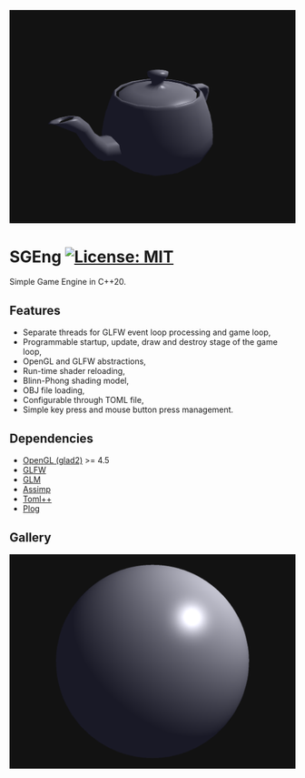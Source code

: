 ![Teapot image](https://github.com/kgrajda/SGEng/blob/main/static/teapot.png)

# SGEng [![License: MIT](https://img.shields.io/badge/License-MIT-yellow.svg)](https://opensource.org/licenses/MIT)

Simple Game Engine in C++20.

## Features

* Separate threads for GLFW event loop processing and game loop,
* Programmable startup, update, draw and destroy stage of the game loop,
* OpenGL and GLFW abstractions,
* Run-time shader reloading,
* Blinn-Phong shading model,
* OBJ file loading,
* Configurable through TOML file,
* Simple key press and mouse button press management.

## Dependencies

* [OpenGL (glad2)](https://gen.glad.sh/) >= 4.5
* [GLFW](https://github.com/glfw/glfw)
* [GLM](https://github.com/g-truc/glm)
* [Assimp](https://github.com/assimp/assimp)
* [Toml++](https://marzer.github.io/tomlplusplus/)
* [Plog](https://github.com/SergiusTheBest/plog)

## Gallery

![Teapot image](https://github.com/kgrajda/SGEng/blob/main/static/sphere.png)
